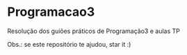 # Programacao3
Resolução dos guiões práticos de Programação3 e aulas TP

Obs.: se este repositório te ajudou, star it :)
